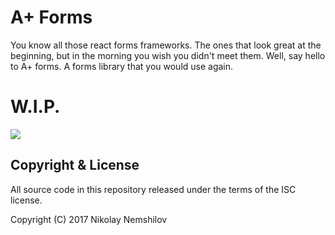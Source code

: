 # A+ Forms

You know all those react forms frameworks. The ones that look great at the
beginning, but in the morning you wish you didn't meet them. Well, say hello to
A+ forms. A forms library that you would use again.

# W.I.P.

![](https://cdn.meme.am/instances/400x/62632336.jpg)

## Copyright & License

All source code in this repository released under the terms of the ISC license.

Copyright (C) 2017 Nikolay Nemshilov
